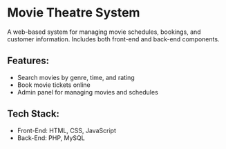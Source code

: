 
# Movie Theatre System

A web-based system for managing movie schedules, bookings, and customer information. Includes both front-end and back-end components.

## Features:
- Search movies by genre, time, and rating
- Book movie tickets online
- Admin panel for managing movies and schedules

## Tech Stack:
- Front-End: HTML, CSS, JavaScript
- Back-End: PHP, MySQL

